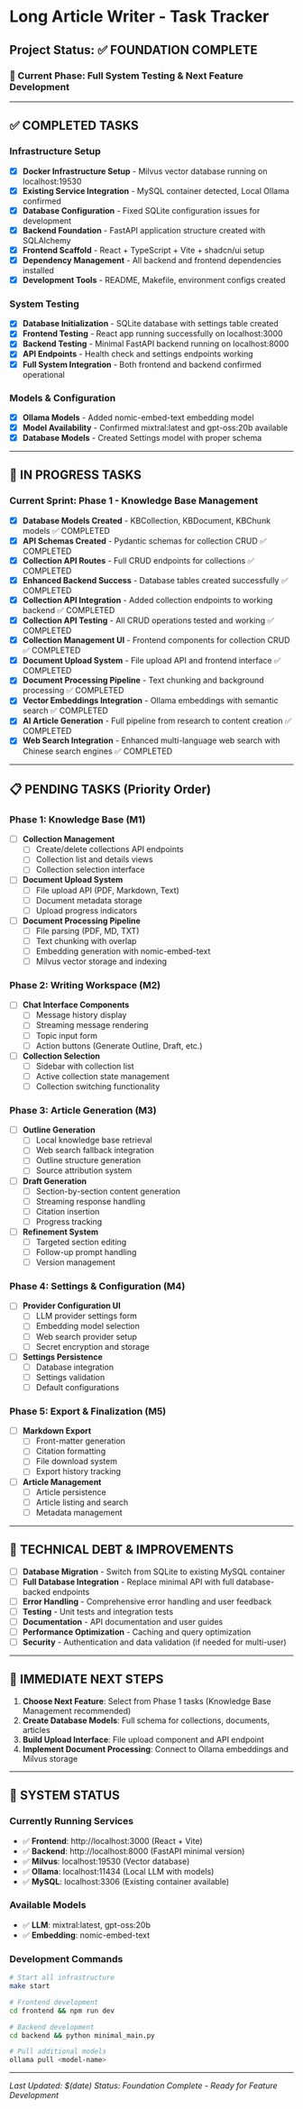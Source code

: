 # Long Article Writer - Task Tracker

## Project Status: ✅ FOUNDATION COMPLETE

### 🎯 Current Phase: Full System Testing & Next Feature Development

---

## ✅ COMPLETED TASKS

### Infrastructure Setup
- [x] **Docker Infrastructure Setup** - Milvus vector database running on localhost:19530
- [x] **Existing Service Integration** - MySQL container detected, Local Ollama confirmed  
- [x] **Database Configuration** - Fixed SQLite configuration issues for development
- [x] **Backend Foundation** - FastAPI application structure created with SQLAlchemy
- [x] **Frontend Scaffold** - React + TypeScript + Vite + shadcn/ui setup
- [x] **Dependency Management** - All backend and frontend dependencies installed
- [x] **Development Tools** - README, Makefile, environment configs created

### System Testing
- [x] **Database Initialization** - SQLite database with settings table created
- [x] **Frontend Testing** - React app running successfully on localhost:3000
- [x] **Backend Testing** - Minimal FastAPI backend running on localhost:8000
- [x] **API Endpoints** - Health check and settings endpoints working
- [x] **Full System Integration** - Both frontend and backend confirmed operational

### Models & Configuration  
- [x] **Ollama Models** - Added nomic-embed-text embedding model
- [x] **Model Availability** - Confirmed mixtral:latest and gpt-oss:20b available
- [x] **Database Models** - Created Settings model with proper schema

---

## 🚧 IN PROGRESS TASKS

### Current Sprint: Phase 1 - Knowledge Base Management
- [x] **Database Models Created** - KBCollection, KBDocument, KBChunk models ✅ COMPLETED
- [x] **API Schemas Created** - Pydantic schemas for collection CRUD ✅ COMPLETED  
- [x] **Collection API Routes** - Full CRUD endpoints for collections ✅ COMPLETED
- [x] **Enhanced Backend Success** - Database tables created successfully ✅ COMPLETED
- [x] **Collection API Integration** - Added collection endpoints to working backend ✅ COMPLETED
- [x] **Collection API Testing** - All CRUD operations tested and working ✅ COMPLETED
- [x] **Collection Management UI** - Frontend components for collection CRUD ✅ COMPLETED
- [x] **Document Upload System** - File upload API and frontend interface ✅ COMPLETED
- [x] **Document Processing Pipeline** - Text chunking and background processing ✅ COMPLETED
- [x] **Vector Embeddings Integration** - Ollama embeddings with semantic search ✅ COMPLETED
- [x] **AI Article Generation** - Full pipeline from research to content creation ✅ COMPLETED
- [x] **Web Search Integration** - Enhanced multi-language web search with Chinese search engines ✅ COMPLETED

---

## 📋 PENDING TASKS (Priority Order)

### Phase 1: Knowledge Base (M1)
- [ ] **Collection Management**
  - [ ] Create/delete collections API endpoints
  - [ ] Collection list and details views
  - [ ] Collection selection interface
  
- [ ] **Document Upload System**
  - [ ] File upload API (PDF, Markdown, Text)
  - [ ] Document metadata storage
  - [ ] Upload progress indicators
  
- [ ] **Document Processing Pipeline**
  - [ ] File parsing (PDF, MD, TXT)
  - [ ] Text chunking with overlap
  - [ ] Embedding generation with nomic-embed-text
  - [ ] Milvus vector storage and indexing

### Phase 2: Writing Workspace (M2)
- [ ] **Chat Interface Components**
  - [ ] Message history display
  - [ ] Streaming message rendering
  - [ ] Topic input form
  - [ ] Action buttons (Generate Outline, Draft, etc.)
  
- [ ] **Collection Selection**
  - [ ] Sidebar with collection list
  - [ ] Active collection state management
  - [ ] Collection switching functionality

### Phase 3: Article Generation (M3)
- [ ] **Outline Generation**
  - [ ] Local knowledge base retrieval
  - [ ] Web search fallback integration
  - [ ] Outline structure generation
  - [ ] Source attribution system
  
- [ ] **Draft Generation**
  - [ ] Section-by-section content generation
  - [ ] Streaming response handling
  - [ ] Citation insertion
  - [ ] Progress tracking
  
- [ ] **Refinement System**
  - [ ] Targeted section editing
  - [ ] Follow-up prompt handling
  - [ ] Version management

### Phase 4: Settings & Configuration (M4)
- [ ] **Provider Configuration UI**
  - [ ] LLM provider settings form
  - [ ] Embedding model selection
  - [ ] Web search provider setup
  - [ ] Secret encryption and storage
  
- [ ] **Settings Persistence**
  - [ ] Database integration
  - [ ] Settings validation
  - [ ] Default configurations

### Phase 5: Export & Finalization (M5)
- [ ] **Markdown Export**
  - [ ] Front-matter generation
  - [ ] Citation formatting
  - [ ] File download system
  - [ ] Export history tracking
  
- [ ] **Article Management**
  - [ ] Article persistence
  - [ ] Article listing and search
  - [ ] Metadata management

---

## 🔧 TECHNICAL DEBT & IMPROVEMENTS

- [ ] **Database Migration** - Switch from SQLite to existing MySQL container
- [ ] **Full Database Integration** - Replace minimal API with full database-backed endpoints
- [ ] **Error Handling** - Comprehensive error handling and user feedback
- [ ] **Testing** - Unit tests and integration tests
- [ ] **Documentation** - API documentation and user guides
- [ ] **Performance Optimization** - Caching and query optimization
- [ ] **Security** - Authentication and data validation (if needed for multi-user)

---

## 🎯 IMMEDIATE NEXT STEPS

1. **Choose Next Feature**: Select from Phase 1 tasks (Knowledge Base Management recommended)
2. **Create Database Models**: Full schema for collections, documents, articles
3. **Build Upload Interface**: File upload component and API endpoint
4. **Implement Document Processing**: Connect to Ollama embeddings and Milvus storage

---

## 🚀 SYSTEM STATUS

### Currently Running Services
- ✅ **Frontend**: http://localhost:3000 (React + Vite)
- ✅ **Backend**: http://localhost:8000 (FastAPI minimal version)
- ✅ **Milvus**: localhost:19530 (Vector database)
- ✅ **Ollama**: localhost:11434 (Local LLM with models)
- ✅ **MySQL**: localhost:3306 (Existing container available)

### Available Models
- ✅ **LLM**: mixtral:latest, gpt-oss:20b
- ✅ **Embedding**: nomic-embed-text

### Development Commands
```bash
# Start all infrastructure
make start

# Frontend development
cd frontend && npm run dev

# Backend development  
cd backend && python minimal_main.py

# Pull additional models
ollama pull <model-name>
```

---

*Last Updated: $(date)*
*Status: Foundation Complete - Ready for Feature Development*


